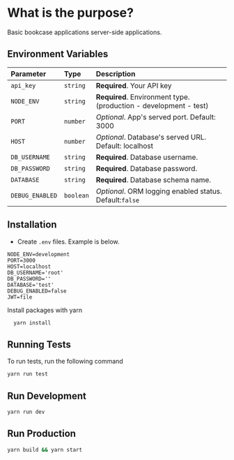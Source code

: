 # What is the purpose?

Basic bookcase applications server-side applications.

## Environment Variables

| Parameter       | Type      | Description                                                       |
|:----------------|:----------|:------------------------------------------------------------------|
| `api_key`       | `string`  | **Required**. Your API key                                        |
| `NODE_ENV`      | `string`  | **Required**. Environment type. (production - development - test) |
| `PORT`          | `number`  | *Optional*. App's served port. Default: 3000                      |
| `HOST`          | `number`  | *Optional*. Database's served URL. Default: localhost             |
| `DB_USERNAME`   | `string`  | **Required**. Database username.                                  |
| `DB_PASSWORD`   | `string`  | **Required**. Database password.                                  |
| `DATABASE`      | `string`  | **Required**. Database schema name.                               |
| `DEBUG_ENABLED` | `boolean` | *Optional*. ORM logging enabled status. Default:`false`           |

## Installation

- Create `.env` files. Example is below.

```env
NODE_ENV=development
PORT=3000
HOST=localhost
DB_USERNAME='root'
DB_PASSWORD=''
DATABASE='test'
DEBUG_ENABLED=false
JWT=file
```


Install packages with yarn

```bash
  yarn install
```

## Running Tests

To run tests, run the following command

```bash
yarn run test
```


## Run Development

```bash
yarn run dev
```

## Run Production

```bash
yarn build && yarn start
```
